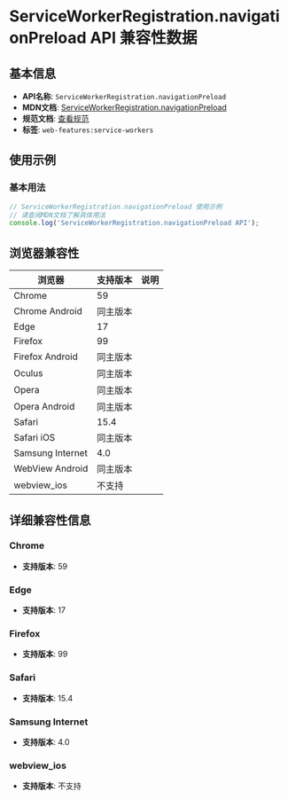 # ServiceWorkerRegistration.navigationPreload API 兼容性数据

## 基本信息

- **API名称**: `ServiceWorkerRegistration.navigationPreload`
- **MDN文档**: [ServiceWorkerRegistration.navigationPreload](https://developer.mozilla.org/docs/Web/API/ServiceWorkerRegistration/navigationPreload)
- **规范文档**: [查看规范](https://w3c.github.io/ServiceWorker/#service-worker-registration-navigationpreload)
- **标签**: `web-features:service-workers`

## 使用示例

### 基本用法

```javascript
// ServiceWorkerRegistration.navigationPreload 使用示例
// 请查阅MDN文档了解具体用法
console.log('ServiceWorkerRegistration.navigationPreload API');
```

## 浏览器兼容性

| 浏览器 | 支持版本 | 说明 |
|--------|----------|------|
| Chrome | 59 |  |
| Chrome Android | 同主版本 |  |
| Edge | 17 |  |
| Firefox | 99 |  |
| Firefox Android | 同主版本 |  |
| Oculus | 同主版本 |  |
| Opera | 同主版本 |  |
| Opera Android | 同主版本 |  |
| Safari | 15.4 |  |
| Safari iOS | 同主版本 |  |
| Samsung Internet | 4.0 |  |
| WebView Android | 同主版本 |  |
| webview_ios | 不支持 |  |

## 详细兼容性信息

### Chrome

- **支持版本**: 59

### Edge

- **支持版本**: 17

### Firefox

- **支持版本**: 99

### Safari

- **支持版本**: 15.4

### Samsung Internet

- **支持版本**: 4.0

### webview_ios

- **支持版本**: 不支持

